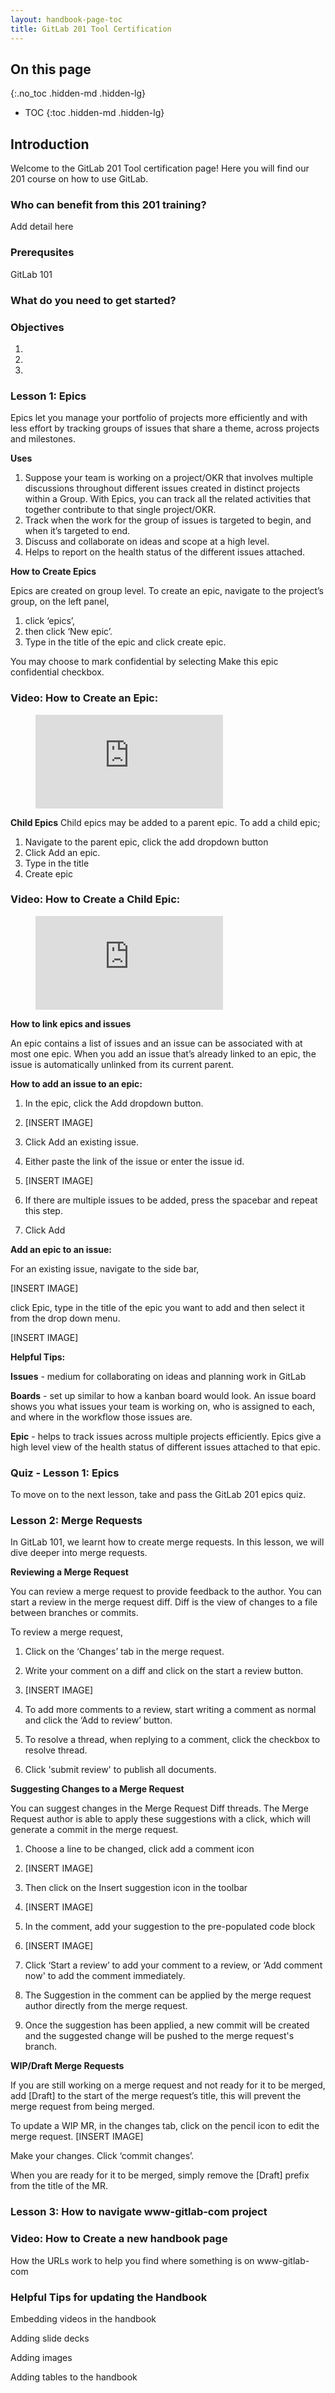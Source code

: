```yaml
---
layout: handbook-page-toc
title: GitLab 201 Tool Certification
---
```


## On this page
{:.no_toc .hidden-md .hidden-lg}

- TOC
{:toc .hidden-md .hidden-lg}

## Introduction

Welcome to the GitLab 201 Tool certification page! Here you will find our 201 course on how to use GitLab.

### Who can benefit from this 201 training?

Add detail here 

### Prerequsites

GitLab 101 

### What do you need to get started?

### Objectives
1.
1.
1.

### Lesson 1: Epics
Epics let you manage your portfolio of projects more efficiently and with less effort by tracking groups of issues that share a theme, across projects and milestones. 

**Uses**

1. Suppose your team is working on a project/OKR that involves multiple discussions throughout different issues created in distinct projects within a Group.  With Epics, you can track all the related activities that together contribute to that single project/OKR.
1. Track when the work for the group of issues is targeted to begin, and when it’s targeted to end. 
1. Discuss and collaborate on ideas and scope at a high level.  
1. Helps to report on the health status of the different issues attached.

**How to Create Epics**

Epics are created on group level. To create an epic, navigate to the project’s group, on the left panel,
 
1. click ‘epics’, 
1. then click ‘New epic’. 
1. Type in the title of the epic and click create epic.

You may choose to mark confidential by selecting Make this epic confidential checkbox.

### Video: How to Create an Epic:

<figure class="video_container">
  <iframe src="https://www.youtube.com/embed/hxUmalpYHF4" frameborder="0" allowfullscreen="true"> </iframe>
</figure>

**Child Epics**
Child epics may be added to a parent epic.  To add a child epic;

1. Navigate to the parent epic, click the add dropdown button
1. Click Add an epic.
1. Type in the title
1. Create epic

### Video: How to Create a Child Epic:

<figure class="video_container">
  <iframe src="https://www.youtube.com/embed/2OjWGpOsBsM" frameborder="0" allowfullscreen="true"> </iframe>
</figure>

**How to link epics and issues**

An epic contains a list of issues and an issue can be associated with at most one epic. When you add an issue that’s already linked to an epic, the issue is automatically unlinked from its current parent.

**How to add an issue to an epic:**

1. In the epic, click the Add dropdown button.

1. [INSERT IMAGE]
1. Click Add an existing issue.
1. Either paste the link of the issue or enter the issue id.

1. [INSERT IMAGE]
1. If there are multiple issues to be added, press the spacebar and repeat this step. 
1. Click Add


**Add an epic to an issue:**

For an existing issue, navigate to the side bar,

[INSERT IMAGE]

click Epic, type in the title of the epic you want to add and then select it from the drop down menu.

[INSERT IMAGE]  


**Helpful Tips:**

**Issues** - medium for collaborating on ideas and planning work in GitLab

**Boards** - set up similar to how a kanban board would look.  An issue board shows you what issues your team is working on, who is assigned to each, and where in the workflow those issues are.

**Epic** - helps to track issues across multiple projects efficiently.  Epics give a high level view of the health status of different issues attached to that epic.

### Quiz - Lesson 1: Epics

To move on to the next lesson, take and pass the GitLab 201 epics quiz.

### Lesson 2: Merge Requests

In GitLab 101, we learnt how to create merge requests.  In this lesson, we will dive deeper into merge requests. 

**Reviewing a Merge Request**

You can review a merge request to provide feedback to the author. You can start a review in the merge request diff. Diff is the view of changes to a file between branches or commits.

To review a merge request, 
1. Click on the ‘Changes’ tab in the merge request.
1. Write your comment on a diff and click on the start a review button. 

1. [INSERT IMAGE]
  
1. To add more comments to a review, start writing a comment as normal and click the ‘Add to review’ button.
1. To resolve a thread, when replying to a comment, click the checkbox to resolve thread. 
1. Click 'submit review' to publish all documents.


**Suggesting Changes to a Merge Request**

You can suggest changes in the Merge Request Diff threads.  The Merge Request author is able to apply these suggestions with a click, which will generate a commit in the merge request.

1. Choose a line to be changed, click add a comment icon

1. [INSERT IMAGE]
1. Then click on the Insert suggestion icon in the toolbar

1. [INSERT IMAGE]
1. In the comment, add your suggestion to the pre-populated code block

1. [INSERT IMAGE]
1. Click ‘Start a review’ to add your comment to a review, or ‘Add comment now' to add the comment immediately.
1. The Suggestion in the comment can be applied by the merge request author directly from the merge request.
1. Once the suggestion has been applied, a new commit will be created and the suggested change will be pushed to the merge request's branch.  

**WIP/Draft Merge Requests**

If you are still working on a merge request and not ready for it to be merged, add [Draft] to the start of the merge request’s title, this will prevent the merge request from being merged.

To update a WIP MR, in the changes tab, click on the pencil icon to edit the merge request.
[INSERT IMAGE]

Make your changes.  Click ‘commit changes’.

When you are ready for it to be merged, simply remove the [Draft] prefix from the title of the MR.

### Lesson 3: How to navigate www-gitlab-com project

### Video: How to Create a new handbook page


How the URLs work to help you find where something is on www-gitlab-com

### Helpful Tips for updating the Handbook

Embedding videos in the handbook

Adding slide decks 

Adding images

Adding tables to the handbook 









